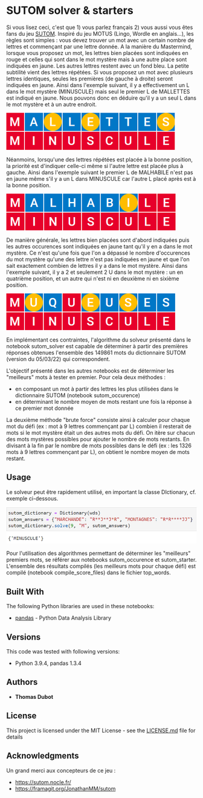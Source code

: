 # SUTOM solver & starters 

Si vous lisez ceci, c'est que 1) vous parlez français 2) vous aussi vous êtes fans du jeu [SUTOM](https://sutom.nocle.fr/#). 
Inspiré du jeu MOTUS (Lingo, Wordle en anglais...), les règles sont simples : vous devez trouver un mot avec un certain nombre 
de lettres et commençant par une lettre donnée. A la manière du Mastermind, lorsque vous proposez un mot, les lettres bien 
placées sont indiquées en rouge et celles qui sont dans le mot mystère mais à une autre place sont indiquées en jaune. 
Les autres lettres restent avec un fond bleu.
La petite subtilité vient des lettres répétées. Si vous proposez un mot avec plusieurs lettres identiques, seules les premières
(de gauche à droite) seront indiquées en jaune. Ainsi dans l'exemple suivant, il y a effectivement un L dans le mot mystère (MINUSCULE)
mais seul le premier L de MALLETTES est indiqué en jaune. Nous pouvons donc en déduire qu'il y a un seul L dans le mot mystère et à un
autre endroit.

![mallettes](mallettes.PNG)

Néanmoins, lorsqu'une des lettres répétées est placée à la bonne position, la priorité est d'indiquer celle-ci même si l'autre lettre 
est placée plus à gauche. Ainsi dans l'exemple suivant le premier L de MALHABILE n'est pas en jaune même s'il y a un L dans MINUSCULE car
l'autre L placé après est à la bonne position.

![malhabile](malhabile.PNG)

De manière générale, les lettres bien placées sont d'abord indiquées puis les autres occurences sont indiquées en jaune tant qu'il y en
a dans le mot mystère. Ce n'est qu'une fois que l'on a dépassé le nombre d'occurences du mot mystère qu'une des lettre n'est pas indiquées
en jaune et que l'on sait exactement combien de lettres il y a dans le mot mystère. Ainsi dans l'exemple suivant, il y a 2 et seulement 2
U dans le mot mystère : un en quatrième position, et un autre qui n'est ni en deuxième ni en sixième position.

![muqueuses](muqueuses.PNG)

En implémentant ces contraintes, l'algorithme du solveur présenté dans le notebook sutom_solver est capable de déterminer à partir des
premières réponses obtenues l'ensemble des 149861 mots du dictionnaire SUTOM (version du 05/03/22) qui correspondent. 

L'objectif présenté dans les autres notebooks est de déterminer les "meilleurs" mots à tester en premier. Pour cela deux méthodes :
* en composant un mot à partir des lettres les plus utilisées dans le dictionnaire SUTOM (notebook sutom_occurence)
* en déterminant le nombre moyen de mots restant une fois la réponse à ce premier mot donnée

La deuxième méthode "brute force" consiste ainsi à calculer pour chaque mot du défi (ex : mot à 9 lettres commençant par L) combien il 
resterait de mots si le mot mystère était un des autres mots du défi. On itère sur chacun des mots mystères possibles pour ajouter le 
nombre de mots restants.
En divisant à la fin par le nombre de mots possibles dans le défi (ex : les 1326 mots à 9 lettres commençant par L), on obtient le nombre
moyen de mots restant.

## Usage

Le solveur peut être rapidement utilisé, en important la classe DIctionary, cf. exemple ci-dessous.

![usage](usage.PNG)

Pour l'utilisation des algorithmes permettant de déterminer les "meilleurs" premiers mots, se référer aux notebooks sutom_occurence et 
sutom_starter.
L'ensemble des résultats compilés (les meilleurs mots pour chaque défi) est compilé (notebook compile_score_files) dans le fichier top_words.


## Built With

The following Python libraries are used in these notebooks:
* [pandas](https://pandas.pydata.org/) - Python Data Analysis Library

## Versions

This code was tested with following versions:
* Python 3.9.4, pandas 1.3.4


## Authors

* **Thomas Dubot** 

## License

This project is licensed under the MIT License - see the [LICENSE.md](LICENSE.md) file for details

## Acknowledgments

Un grand merci aux concepteurs de ce jeu :
* https://sutom.nocle.fr/
* https://framagit.org/JonathanMM/sutom







